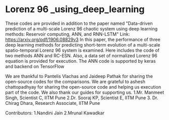 # Lorenz 96 _using_deep_learning
These codes are provided in addition to the paper named "Data-driven prediction of a multi-scale Lorenz 96 chaotic system using deep learning methods: Reservoir computing, ANN, and RNN-LSTM" 
Link: https://arxiv.org/pdf/1906.08829v3
In this paper, the performance of three deep learning methods for predicting short-term evolution of a multi-scale spatio-temporal Lorenz 96 system is examined. 
Here includes the code of two methods ANN and RC-ESN. Also, a data set of normalized Lorenz 96 equation is provided for execution. The ANN code is supported by keras and backend on TensorFlow

We are thankful to Pantelis Vlachas and Jaideep Pathak for sharing the open-source codes for the comparisons. We are grateful to ashesh chattopadhyay for sharing the open-source code and helping us execution part of the code.
We also thank our guides for supporting us.
1.Mr. Manmeet Singh, Scientist C, IITM Pune
2.Dr. Sooraj KP, Scientist E, IITM Pune
3. Dr. Chirag Dhara, Research Associate, IITM Pune
 
Contributors:
1.Nandini Jain
2.Mrunal Kawadkar

